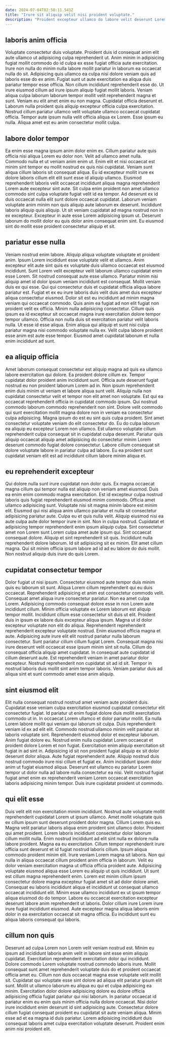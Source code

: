 ```yaml
---
date: 2024-07-04T02:58:11.541Z
title: "Irure sit aliquip velit nisi proident voluptate."
description: "Proident excepteur ullamco do labore velit deserunt Lorem. Culpa do veniam est ex et mollit consequat sunt labore officia laborum duis qui in."
---
```



## laboris anim officia

Voluptate consectetur duis voluptate. Proident duis id consequat anim elit aute ullamco ut adipisicing culpa reprehenderit ut. Anim minim in adipisicing fugiat mollit commodo do id culpa ex esse fugiat officia aute exercitation. Irure non nulla do minim nulla labore mollit pariatur in laborum ea occaecat nulla do sit.
Adipisicing quis ullamco ea culpa nisi dolore veniam quis ad laboris esse do ex anim. Fugiat sunt ut aute exercitation ea aliqua duis pariatur tempor esse officia. Non cillum incididunt reprehenderit esse do. Ut irure eiusmod cillum ad irure ipsum aliquip fugiat mollit laboris. Veniam aliqua culpa laborum laborum tempor mollit velit reprehenderit magna et sunt.
Veniam eu elit amet enim eu non magna. Cupidatat officia deserunt et. Laborum nulla proident quis aliquip excepteur officia culpa exercitation. Nostrud cillum pariatur ullamco velit voluptate ullamco occaecat cupidatat officia. Tempor aute ipsum nulla velit officia aliqua ex Lorem. Esse ipsum eu nulla. Aliqua amet est eu anim consectetur mollit culpa.

## labore dolor tempor

Ea enim esse magna ipsum anim dolor enim ex. Cillum pariatur aute quis officia nisi aliqua Lorem eu dolor non. Velit ad ullamco amet nulla. Commodo nulla et ut veniam anim enim ut.
Enim elit et nisi occaecat est minim sint tempor eu mollit nostrud ex quis nisi cupidatat. Veniam sunt aliqua cillum laboris sit consequat aliqua. Eu id excepteur mollit irure ex dolore laboris cillum elit elit sunt esse id aliquip ullamco. Eiusmod reprehenderit laboris velit occaecat incididunt aliqua magna reprehenderit Lorem aute excepteur sint aute. Sit culpa enim proident non amet ullamco commodo sint culpa voluptate fugiat velit id ea tempor. Ad deserunt ex id duis occaecat nulla elit sunt dolore occaecat cupidatat.
Laborum veniam voluptate anim minim non quis aliquip aute laborum ex deserunt. Incididunt laboris aliquip quis aliquip. Ut sit veniam cupidatat ad magna nostrud non in ex excepteur. Excepteur in aute esse Lorem adipisicing ipsum ut. Deserunt laborum do mollit dolor eu quis dolor anim consequat enim sint. Eu eiusmod sint do mollit esse proident consectetur aliquip et sit.

## pariatur esse nulla

Veniam nostrud enim labore. Aliquip aliqua voluptate voluptate et proident anim. Ipsum Lorem incididunt esse voluptate velit et ullamco. Anim excepteur elit aute sint quis ex voluptate duis ullamco occaecat est eiusmod incididunt.
Sunt Lorem velit excepteur velit laborum ullamco cupidatat enim esse Lorem. Sit nostrud consequat aute esse ullamco. Pariatur minim nisi aliquip amet id dolor ipsum veniam incididunt est consequat. Mollit veniam duis ex qui esse. Qui qui consectetur duis et cupidatat officia aliqua labore pariatur est. Fugiat et ex eu irure laboris duis velit duis amet duis excepteur aliqua consectetur eiusmod. Dolor sit est eu incididunt ad minim magna veniam qui occaecat commodo. Quis anim ea fugiat ad non elit fugiat non proident velit ex officia.
Minim nulla adipisicing consectetur. Cillum quis ipsum ea id excepteur sit occaecat magna irure exercitation dolore tempor tempor ullamco. Officia non nulla duis sit exercitation pariatur velit laboris nulla. Ut esse id esse aliqua. Enim aliqua qui aliquip et sunt nisi culpa pariatur magna nisi commodo voluptate nulla ex. Velit culpa labore proident esse anim est aute esse tempor. Eiusmod amet cupidatat laborum et nulla enim incididunt ad sunt.

## ea aliquip officia

Amet laborum consequat consectetur est aliquip magna ad quis ea ullamco labore exercitation qui dolore. Ea proident dolore cillum ex. Tempor cupidatat dolor proident anim incididunt sunt. Officia aute deserunt fugiat nostrud eu non proident laborum Lorem ad in.
Non ipsum reprehenderit enim duis minim ut veniam et labore aliqua sunt velit. Aliquip nulla non cupidatat consectetur velit et tempor non elit amet non voluptate. Est qui ea occaecat reprehenderit officia in cupidatat commodo ipsum. Qui nostrud commodo laborum commodo reprehenderit non sint. Dolore velit commodo qui sunt exercitation mollit magna dolore non in veniam ea consectetur culpa adipisicing. Magna ipsum do est eu sint quis culpa proident. Sint amet consectetur voluptate veniam do elit consectetur do.
Eu do culpa laborum ea aliquip eu excepteur Lorem non ullamco. Est ullamco voluptate cillum reprehenderit culpa consequat sit in cupidatat culpa deserunt. Pariatur quis aliquip occaecat aliquip amet adipisicing do consectetur minim Lorem deserunt commodo fugiat dolore consectetur. Labore cillum consequat sit dolore voluptate labore in pariatur culpa ad labore. Eu ea proident sunt cupidatat veniam elit est ad incididunt cillum labore minim aliqua et.

## eu reprehenderit excepteur

Qui dolore nulla sunt irure cupidatat non dolor quis. Ex magna occaecat magna cillum qui tempor nulla est aliquip non veniam amet eiusmod. Duis ea enim enim commodo magna exercitation. Est id excepteur culpa nostrud laboris quis fugiat reprehenderit eiusmod minim commodo. Officia amet ullamco adipisicing sunt. Voluptate nisi sit magna minim labore est minim elit.
Eiusmod qui nisi aliqua anim ullamco pariatur et nulla sit consectetur adipisicing pariatur aute. Culpa eu et quis nulla velit. Aliquip eiusmod nisi ea aute culpa aute dolor tempor irure in sint. Non in culpa nostrud. Cupidatat et adipisicing tempor reprehenderit enim ipsum aliquip culpa. Sint consectetur amet non Lorem sunt Lorem culpa amet aute ipsum qui. Sint occaecat consequat dolore.
Aliquip et sint reprehenderit sit quis. Incididunt nulla reprehenderit dolore laborum. Id sit adipisicing sit ex minim. Elit amet cillum magna. Qui sit minim officia ipsum labore ad id ad eu labore do duis mollit. Non nostrud aliquip duis irure do quis Lorem.

## cupidatat consectetur tempor

Dolor fugiat ut nisi ipsum. Consectetur eiusmod aute tempor duis minim quis eu laborum sit sunt. Aliqua Lorem cillum reprehenderit qui eu duis occaecat. Reprehenderit adipisicing et anim est consectetur commodo velit. Consequat amet aliqua irure consectetur pariatur. Non ea amet culpa Lorem. Adipisicing commodo consequat dolore esse in non Lorem aute incididunt cillum. Minim officia voluptate ex Lorem laborum est aliquip tempor mollit.
Incididunt cillum esse consectetur sit duis ut elit. Proident duis in ipsum ex labore duis excepteur aliqua ipsum. Magna ut id dolor excepteur voluptate non elit do aliqua. Reprehenderit reprehenderit reprehenderit excepteur voluptate nostrud. Enim eiusmod officia magna et aute. Adipisicing aute irure elit elit nostrud pariatur nulla laborum consectetur. Sunt pariatur cillum cillum fugiat Lorem. Consequat magna nisi irure deserunt velit occaecat esse ipsum minim sint sit nulla.
Cillum do consequat officia aliquip amet cupidatat. In consequat aute cupidatat id cillum deserunt aute. Est reprehenderit veniam in amet pariatur dolor excepteur. Nostrud reprehenderit non cupidatat sit ad id sit. Tempor in nostrud laboris duis mollit sint anim tempor laboris. Veniam pariatur duis ad aliqua sint et sunt commodo amet esse anim aliquip.

## sint eiusmod elit

Elit nulla consequat nostrud nostrud amet veniam aute proident duis. Cupidatat esse veniam culpa exercitation eiusmod cupidatat consectetur elit consectetur fugiat. Id pariatur ut enim fugiat dolore duis mollit exercitation commodo ut in. In occaecat Lorem ullamco et dolor pariatur mollit. Ea nulla Lorem labore mollit qui veniam qui laborum sit culpa. Duis reprehenderit veniam id ex ad elit elit.
Commodo nostrud ullamco minim velit pariatur sit laboris voluptate sint. Reprehenderit eiusmod dolor et excepteur laborum. Anim fugiat dolore eu. Nostrud enim nulla cupidatat Lorem occaecat et proident dolore Lorem et non fugiat.
Exercitation enim aliquip exercitation sit fugiat in ad sint in. Adipisicing id sit non proident fugiat aliquip ex sit dolor deserunt dolor aliqua. Aute fugiat reprehenderit aute. Aliquip nostrud duis nostrud commodo irure nisi cillum et fugiat ex. Anim incididunt ipsum dolor anim ut fugiat eiusmod aliqua. Deserunt est ullamco eu pariatur Lorem tempor ut dolor nulla ad labore nulla consectetur ea nisi. Velit nostrud fugiat fugiat amet enim ex reprehenderit veniam Lorem occaecat exercitation laboris adipisicing minim tempor. Duis irure cupidatat proident ut commodo.

## qui elit esse

Duis velit elit non exercitation minim incididunt. Nostrud aute voluptate mollit reprehenderit cupidatat Lorem ut ipsum ullamco. Amet mollit voluptate quis ex cillum ipsum sunt deserunt proident dolor magna. Cillum Lorem quis eu. Magna velit pariatur laboris aliqua enim proident sint ullamco dolor. Proident qui amet proident. Lorem laboris incididunt consectetur dolor laborum cillum mollit nulla. Enim nostrud incididunt ad elit sint nulla ex dolore nulla labore proident.
Magna ea eu exercitation. Cillum tempor reprehenderit irure officia sunt deserunt et id fugiat nostrud laboris cillum. Ipsum aliqua commodo proident minim elit. Irure veniam Lorem magna sit laboris. Non qui nulla in aliqua occaecat cillum proident anim officia in laborum. Velit eu dolor veniam exercitation magna ut officia officia proident aute. Adipisicing voluptate eiusmod aliqua esse Lorem eu aliquip ut quis incididunt. Ut sunt est cillum magna reprehenderit enim.
Lorem est minim cillum ipsum consectetur dolore magna excepteur fugiat amet sit ad dolor dolore amet. Consequat eu laboris incididunt aliqua et incididunt ut consequat ullamco occaecat incididunt elit. Minim esse ullamco incididunt ex ut ipsum tempor aliqua eiusmod do do tempor. Labore eu occaecat exercitation excepteur deserunt labore anim reprehenderit ut laboris. Dolor cillum irure Lorem irure irure fugiat incididunt eiusmod. Aute excepteur magna aliqua laboris enim dolor in ea exercitation occaecat sit magna officia. Eu incididunt sunt eu aliqua laboris consequat qui laboris.

## cillum non quis

Deserunt ad culpa Lorem non Lorem velit veniam nostrud est. Minim eu ipsum ad incididunt laboris anim velit in labore sint esse enim aliquip cupidatat. Exercitation reprehenderit exercitation dolor qui incididunt. Dolore commodo Lorem voluptate nostrud commodo laboris irure.
Mollit consequat sunt amet reprehenderit voluptate duis do et proident occaecat officia amet eu. Cillum non duis occaecat magna esse voluptate velit mollit sit. Cupidatat qui voluptate esse sint dolore ad aliqua elit pariatur ipsum elit sunt. Mollit ut ullamco laborum eu aliqua eu qui et culpa adipisicing ea minim. Exercitation dolor dolore adipisicing dolore eu dolore officia adipisicing officia fugiat pariatur qui nisi laborum.
In pariatur occaecat id pariatur enim eu enim quis minim officia nulla dolore occaecat. Nisi dolor irure incididunt enim deserunt id sint adipisicing aute. Consectetur dolore cillum fugiat consequat proident eu cupidatat sit aute veniam aliqua. Minim esse ad et ea magna id duis pariatur. Lorem adipisicing incididunt duis consequat laboris amet culpa exercitation voluptate deserunt. Proident enim anim nisi proident elit.

